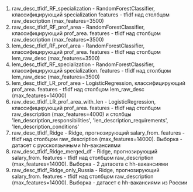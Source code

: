 1. raw_desc_tfidf_RF_specialization - RandomForestClassifier, классифицирующий specialization features - tfidf над столбцом raw_description (max_features=3500)
2. raw_desc_tfidf_RF_prof_area - RandomForestClassifier, классифицирующий prof_area. features - tfidf над столбцом raw_description (max_features=3500)
3. lem_desc_tfidf_RF_prof_area - RandomForestClassifier, классифицирующий prof_area. features - tfidf над столбцом lem_raw_desc (max_features=3500)
4. lem_desc_tfidf_RF_specialization - RandomForestClassifier, классифицирующий specialization. features - tfidf над столбцом lem_raw_desc (max_features=3500)
5. lem_desc_tfidf_LR_prof_area - LogisticRegression, классифицирующий prof_area. features - tfidf над столбцом lem_raw_desc (max_features=14000)
6. raw_desc_tfidf_LR_prof_area_with_len - LogisticRegression, классифицирующий prof_area. features - tfidf над столбцом raw_description (max_features=4000) и столбцы 'len_description_responsibilities', 'len_description_requirements', 'len_description_conditions'
7. raw_desc_tfidf_Ridge - Ridge, прогнозирующий salary_from. features - tfidf над столбцом raw_description (max_features=14000). Выборка - датасет с русскоязычными hh-вакансиями
8. raw_desc_tfidf_Ridge_merged_df - Ridge, прогнозирующий salary_from. features - tfidf над столбцом raw_description (max_features=14000). Выборка - 2 датасета с hh-вакансиями
9. raw_desc_tfidf_Ridge_only_Russia - Ridge, прогнозирующий salary_from. features - tfidf над столбцом raw_description (max_features=14000). Выборка - датасет с hh-вакансиями из России